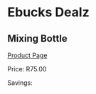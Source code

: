 
# Ebucks Dealz
## Mixing Bottle
[Product Page](https://www.ebucks.com/web/shop/productSelected.do?prodId=1200601344&catId=370101825)

Price: R75.00

Savings: 


	